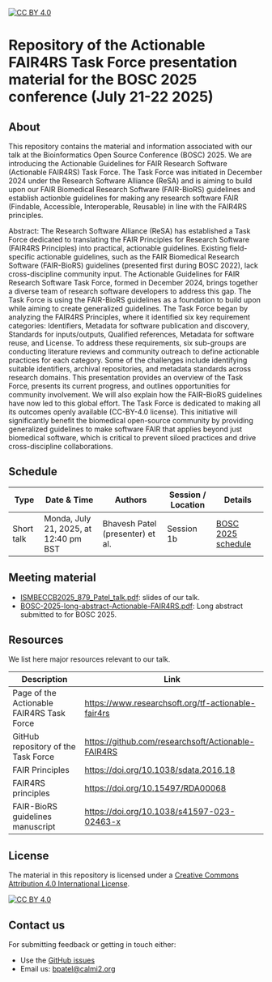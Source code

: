 [![CC BY 4.0][cc-by-shield]][cc-by]

[cc-by]: http://creativecommons.org/licenses/by/4.0/
[cc-by-shield]: https://img.shields.io/badge/License-CC%20BY%204.0-lightgrey.svg
[cc-by-image]: https://i.creativecommons.org/l/by/4.0/88x31.png

# Repository of the Actionable FAIR4RS Task Force presentation material for the BOSC 2025 conference (July 21-22 2025)

## About

This repository contains the material and information associated with our talk at the Bioinformatics Open Source Conference (BOSC) 2025. We are introducing the Actionable Guidelines for FAIR Research Software (Actionable FAIR4RS) Task Force. The Task Force was initiated in December 2024 under the Research Software Alliance (ReSA) and is aiming to build upon our FAIR Biomedical Research Software (FAIR-BioRS) guidelines and establish actionble guidelines for making any research software FAIR (Findable, Accessible, Interoperable, Reusable) in line with the FAIR4RS principles.

Abstract: 
The Research Software Alliance (ReSA) has established a Task Force dedicated to translating the FAIR Principles for Research Software (FAIR4RS Principles) into practical, actionable guidelines. Existing field-specific actionable guidelines, such as the FAIR Biomedical Research Software (FAIR-BioRS) guidelines (presented first during BOSC 2022), lack cross-discipline community input. The Actionable Guidelines for FAIR Research Software Task Force, formed in December 2024, brings together a diverse team of research software developers to address this gap. The Task Force is using the FAIR-BioRS guidelines as a foundation to build upon while aiming to create generalized guidelines. The Task Force began by analyzing the FAIR4RS Principles, where it identified six key requirement categories: Identifiers, Metadata for software publication and discovery, Standards for inputs/outputs, Qualified references, Metadata for software reuse, and License. To address these requirements, six sub-groups are conducting literature reviews and community outreach to define actionable practices for each category. Some of the challenges include identifying suitable identifiers, archival repositories, and metadata standards across research domains. This presentation provides an overview of the Task Force, presents its current progress, and outlines opportunities for community involvement. We will also explain how the FAIR-BioRS guidelines have now led to this global effort. The Task Force is dedicated to making all its outcomes openly available (CC-BY-4.0 license). This initiative will significantly benefit the biomedical open-source community by providing generalized guidelines to make software FAIR that applies beyond just biomedical software, which is critical to prevent siloed practices and drive cross-discipline collaborations. 


## Schedule

| Type            | Date & Time             | Authors                          | Session / Location                                              | Details |
| --------------- | -----------------|--------------------------------- |------------------------------------------------------ |------------------- |
| Short talk      |  Monda, July 21, 2025, at 12:40 pm BST | Bhavesh Patel (presenter) et al.| Session 1b | [BOSC 2025 schedule](https://www.open-bio.org/events/bosc-2025/bosc-2025-schedule/) |


## Meeting material

- [ISMBECCB2025_879_Patel_talk.pdf](ISMBECCB2025_879_Patel_talk.pdf): slides of our talk. 
- [BOSC-2025-long-abstract-Actionable-FAIR4RS.pdf](BOSC-2025-long-abstract-Actionable-FAIR4RS.pdf): Long abstract submitted to for BOSC 2025. 
## Resources

We list here major resources relevant to our talk.

| Description                                         | Link                                                              |
| --------------------------------------------------  | ----------------------------------------------------------------- |
| Page of the Actionable FAIR4RS Task Force           | https://www.researchsoft.org/tf-actionable-fair4rs |
| GitHub repository of the Task Force                 | https://github.com/researchsoft/Actionable-FAIR4RS |
| FAIR Principles                                     | https://doi.org/10.1038/sdata.2016.18
| FAIR4RS principles                                  | https://doi.org/10.15497/RDA00068 |
| FAIR-BioRS guidelines manuscript                    | https://doi.org/10.1038/s41597-023-02463-x |

## License
The material in this repository is licensed under a
[Creative Commons Attribution 4.0 International License][cc-by].

[![CC BY 4.0][cc-by-image]][cc-by]

## Contact us
For submitting feedback or getting in touch either:
- Use the [GitHub issues](https://github.com/fairdataihub/actionableFAIR4RS-BOSC2025) 
- Email us: bpatel@calmi2.org

